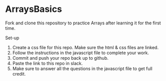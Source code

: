 # ArraysBasics
Fork and clone this repository to practice Arrays after learning it for the first time.

Set-up
1. Create a css file for this repo.  Make sure the html & css files are linked.
2. Follow the instructions in the javascript file to complete your work.
3. Commit and push your repo back up to github.
4. Paste the link to this repo in slack.
5. Make sure to answer all the questions in the javascript file to get full credit.
